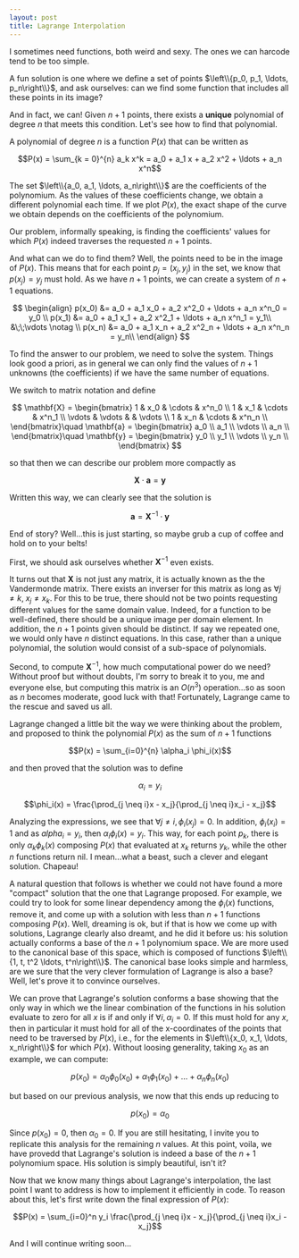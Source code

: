 ```yaml
---
layout: post
title: Lagrange Interpolation
---
```


I sometimes need functions, both weird and sexy. 
The ones we can harcode tend to be too simple.

A fun solution is one where we define a set of points $\left\\{p_0, p_1, \ldots,  p_n\right\\}$, and ask ourselves: can we find some function that includes all these points in its image?

And in fact, we can! Given $n + 1$ points, there exists a **unique** polynomial of degree $n$ that meets this condition. Let's see how to find that polynomial.

A polynomial of degree $n$ is a function $P(x)$ that can be written as

$$P(x) = \sum_{k = 0}^{n} a_k x^k = a_0 + a_1 x + a_2 x^2 + \ldots + a_n x^n$$

The set $\left\\{a_0, a_1, \ldots, a_n\right\\}$ are the coefficients of the polynomium. 
As the values of these coefficients change, we obtain a different polynomial each time.
If we plot $P(x)$, the exact shape of the curve we obtain depends on the coefficients of the polynomium.

Our problem, informally speaking, is finding the coefficients' values for which $P(x)$ indeed traverses the requested $n +1$ points.

And what can we do to find them? Well, the points need to be in the image of $P(x)$. 
This means that for each point $p_j = (x_j, y_j)$ in the set, we know that $p(x_j) = y_j$ must hold.
As we have $n + 1$ points, we can create a system of $n + 1$ equations.

$$
\begin{align}
p(x_0) &= a_0 + a_1 x_0 + a_2 x^2_0 + \ldots + a_n x^n_0 = y_0 \\
p(x_1) &= a_0 + a_1 x_1 + a_2 x^2_1 + \ldots + a_n x^n_1 = y_1\\
&\;\;\vdots \notag \\
p(x_n) &= a_0 + a_1 x_n + a_2 x^2_n + \ldots + a_n x^n_n = y_n\\
\end{align}
$$

To find the answer to our problem, we need to solve the system. 
Things look good a priori, as in general we can only find the values of $n + 1$ unknowns (the coefficients) if we have the same number of equations.

We switch to matrix notation and define

$$
\mathbf{X} = \begin{bmatrix}
1 & x_0 & \cdots & x^n_0 \\
1 & x_1 & \cdots & x^n_1 \\
\vdots & \vdots & & \vdots \\
1 & x_n & \cdots & x^n_n \\
\end{bmatrix}\quad
\mathbf{a}  = \begin{bmatrix}
a_0 \\
a_1 \\
\vdots \\
a_n \\
\end{bmatrix}\quad
\mathbf{y}  = \begin{bmatrix}
y_0 \\
y_1 \\
\vdots \\
y_n \\
\end{bmatrix}
$$

so that then we can describe our problem more compactly as

$$\mathbf{X} \cdot \mathbf{a} = \mathbf{y}$$

Written this way, we can clearly see that the solution is

$$\mathbf{a} = \mathbf{X}^{-1} \cdot \mathbf{y}$$

End of story? Well...this is just starting, so maybe grub a cup of coffee and hold on to your belts!  

First, we should ask ourselves whether $\mathbf{X}^{-1}$ even exists. 

It turns out that $\mathbf{X}$ is not just any matrix, it is actually known as the the Vandermonde matrix.
There exists an inverser for this matrix as long as $\forall j \neq k,\; x_j \neq x_k$.
For this to be true, there should not be two points requesting different values for the same domain value.
Indeed, for a function to be well-defined, there should be a unique image per domain element. 
In addition, the $n + 1$ points given should be distinct.
If say we repeated one, we would only have $n$ distinct equations.
In this case, rather than a unique polynomial, the solution would consist of a sub-space of polynomials.

Second, to compute $\mathbf{X}^{-1}$, how much computational power do we need?
Without proof but without doubts, I'm sorry to break it to you, me and everyone else, but computing this matrix is an $O(n^3)$ operation...so as soon as $n$ becomes moderate, good luck with that! Fortunately, Lagrange came to the rescue and saved us all.

Lagrange changed a little bit the way we were thinking about the problem, and proposed to think the polynomial $P(x)$ as the sum of $n + 1$ functions

$$P(x) = \sum_{i=0}^{n} \alpha_i \phi_i(x)$$

and then proved that the solution was to define

$$\alpha_i = y_i$$

$$\phi_i(x) = \frac{\prod_{j \neq i}x - x_j}{\prod_{j \neq i}x_i - x_j}$$

Analyzing the expressions, we see that $\forall j \neq i, \, \phi_i(x_j) = 0$.
In addition, $\phi_i(x_i) = 1$ and as $alpha_i = y_i$, then $\alpha_i \phi_i(x) = y_i$.
This way, for each point $p_k$, there is only $\alpha_k \phi_k(x)$ composing $P(x)$ that evaluated at $x_k$ returns $y_k$, while the other $n$ functions return nil.
I mean...what a beast, such a clever and elegant solution. 
Chapeau! 

A natural question that follows is whether we could not have found a more "compact" solution that the one that Lagrange proposed. 
For example, we could try to look for some linear dependency among the $\phi_i(x)$ functions, remove it, and come up with a solution with less than $n + 1$ functions composing $P(x)$.
Well, dreaming is ok, but if that is how we come up with solutions, Lagrange clearly also dreamt, and he did it before us: his solution actually conforms a base of the $n + 1$ polynomium space. We are more used to the canonical base of this space, which is composed of functions $\left\\{1, t, t^2 \ldots, t^n\right\\}$. The canonical base looks simple and harmless, are we sure that the very clever formulation of Lagrange is also a base? Well, let's prove it to convince ourselves.

We can prove that Lagrange's solution conforms a base showing that the only way in which we the linear combination of the functions in his solution evaluate to zero for all $x$ is if and only if $\forall i, \alpha_i = 0$. If this must hold for any $x$, then in particular it must hold for all of the x-coordinates of the points that need to be traversed by $P(x)$, i.e., for the elements in $\left\\{x_0, x_1, \ldots, x_n\right\\}$ for which $P(x)$. Without loosing generality, taking $x_0$ as an example, we can compute: 

$$p(x_0) = \alpha_0 \phi_0(x_0) + \alpha_1 \phi_1(x_0) + \ldots + \alpha_n \phi_n(x_0)$$

but based on our previous analysis, we now that this ends up reducing to

$$p(x_0) = \alpha_0$$

Since $p(x_0) = 0$, then $\alpha_0 = 0$. If you are still hesitating, I invite you to replicate this analysis for the remaining $n$ values. At this point, voila, we have provedd that Lagrange's solution is indeed a base of the $n + 1$ polynomium space. His solution is simply beautiful, isn't it?

Now that we know many things about Lagrange's interpolation, the last point I want to address is how to implement it efficiently in code. To reason about this, let's first write down the final expression of $P(x)$:

$$P(x) = \sum_{i=0}^n y_i \frac{\prod_{j \neq i}x - x_j}{\prod_{j \neq i}x_i - x_j}$$

And I will continue writing soon...
